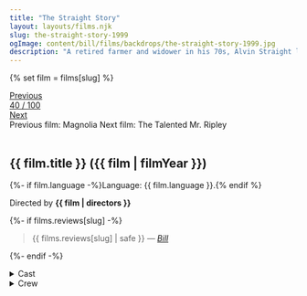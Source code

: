 ```yaml
---
title: "The Straight Story"
layout: layouts/films.njk
slug: the-straight-story-1999
ogImage: content/bill/films/backdrops/the-straight-story-1999.jpg
description: "A retired farmer and widower in his 70s, Alvin Straight learns one day that his distant brother Lyle has suffered a stroke and may not recover. Alvin is determined to make things right with Lyle while he still can, but his brother lives in Wisconsin, while Alvin is stuck in Iowa with no car and no driver's license. Then he hits on the idea of making the trip on his old lawnmower, thus beginning a picturesque and at times deeply spiritual odyssey."
---
```


{% set film = films[slug] %}

<nav class="films">
  <div class="prev">
    <a href="../magnolia-1999"><i class="fa-solid fa-chevron-left fa-xs"></i> Previous</a>
  </div>
  <div>
    <a class="simple" href="../">40 / 100</a>
  </div>
  <div class="next">
    <a href="../the-talented-mr-ripley-1999">Next <i class="fa-solid fa-chevron-right fa-xs"></i></a>
  </div>
  <div class="hint">
    <span class="prev-hint">
      <span class="sr-only">Previous film:</span>
      Magnolia
    </span>
    <span class="next-hint">
      <span class="sr-only">Next film:</span>
      The Talented Mr. Ripley
    </span>
  </div>
</nav>

<article class="film slug-the-straight-story-1999">
  <div class="backdrop-and-poster">
    <img class="poster" src="../films/posters/{{ slug }}.jpg" alt="">
    <img class="backdrop" src="../films/backdrops/{{ slug }}.jpg" alt="">
  </div>

  <h1>{{ film.title }} ({{ film | filmYear }})</h1>

  <p>
    {%- if film.language -%}Language: {{ film.language }}.{% endif %}
    
  </p>

  <p class="director">
    Directed by <strong>{{ film | directors }}</strong>
  </p>

  {%- if films.reviews[slug] -%}
    <blockquote> 
      {{ films.reviews[slug] | safe }} <em>—&nbsp;<a href="/bill">Bill</a></em>
    </blockquote> 
  {%- endif -%}

  <section class="film-detail">
    <div>
      <details>
        <summary>
          <i class="fa-solid fa-masks-theater"></i>
          Cast
        </summary>
        <ul>
          {%- for cast in film.credits.cast -%}
            <li>
              {{ cast.name }} as <em>{{ cast.character }}</em>
            </li>
          {%- endfor -%}
        </ul>
      </details>
      <details>
        <summary>
          <i class="fa-solid fa-clapperboard"></i>
          Crew
        </summary>
        <ul>
          {%- for crew in film.credits.crew -%}
            <li>
              {{ crew.name }} &mdash; <em>{{ crew.job }}</em>
            </li>
          {%- endfor -%}
        </ul>
      </details>
    </div>
  </section>
</article>

